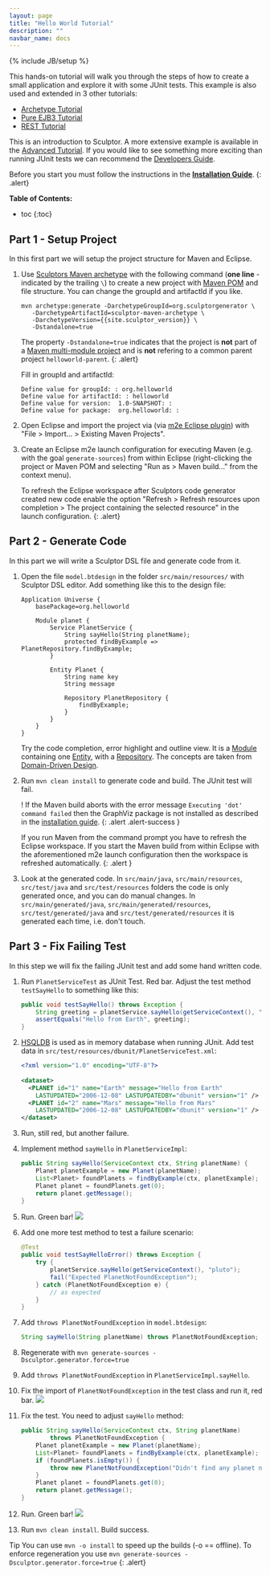 ```yaml
---
layout: page
title: "Hello World Tutorial"
description: ""
navbar_name: docs
---
```

{% include JB/setup %}

This hands-on tutorial will walk you through the steps of how to create a small application and explore it with some JUnit tests. This example is also used and extended in 3 other tutorials:

* [Archetype Tutorial](archetype-tutorial)
* [Pure EJB3 Tutorial](pure-ejb3-tutorial)
* [REST Tutorial](rest-tutorial)

This is an introduction to Sculptor. A more extensive example is available in the [Advanced Tutorial][1]. If you would like to see something more exciting than running JUnit tests we can recommend the [Developers Guide][2].

Before you start you must follow the instructions in the **[Installation Guide][3]**.
{: .alert}

**Table of Contents:**

* toc
{:toc}


## Part 1 - Setup Project

In this first part we will setup the project structure for Maven and Eclipse.

1.  Use [Sculptors Maven archetype][8] with the following command (**one line** - indicated by the trailing `\`) to create a new project with [Maven POM](http://maven.apache.org/guides/introduction/introduction-to-the-pom.html) and file structure. You can change the groupId and artifactId if you like.

    ~~~
    mvn archetype:generate -DarchetypeGroupId=org.sculptorgenerator \
       -DarchetypeArtifactId=sculptor-maven-archetype \
       -DarchetypeVersion={{site.sculptor_version}} \
       -Dstandalone=true
    ~~~

    The property `-Dstandalone=true` indicates that the project is **not** part of a [Maven multi-module project](http://maven.apache.org/guides/mini/guide-multiple-modules.html) and is **not** refering to a common parent project `helloworld-parent`.
    {: .alert} 

    Fill in groupId and artifactId:

    ~~~
    Define value for groupId: : org.helloworld
    Define value for artifactId: : helloworld
    Define value for version:  1.0-SNAPSHOT: :
    Define value for package:  org.helloworld: :
    ~~~

2.  Open Eclipse and import the project via (via [m2e Eclipse plugin](http://www.eclipse.org/m2e/)) with "File > Import... > Existing Maven Projects".

3.  Create an Eclipse m2e launch configuration for executing Maven (e.g. with the goal `generate-sources`) from within Eclipse (right-clicking the project or Maven POM and selecting "Run as > Maven build..." from the context menu).

    To refresh the Eclipse workspace after Sculptors code generator created new code enable the option "Refresh > Refresh resources upon completion > The project containing the selected resource" in the launch configuration.
    {: .alert}


## Part 2 - Generate Code

In this part we will write a Sculptor DSL file and generate code from it.

1.  Open the file `model.btdesign` in the folder `src/main/resources/` with Sculptor DSL editor.
Add something like this to the design file:

    ~~~
    Application Universe {
        basePackage=org.helloworld
     
        Module planet {
            Service PlanetService {
                String sayHello(String planetName);
                protected findByExample => PlanetRepository.findByExample;
            }
     
            Entity Planet {
                String name key
                String message
     
                Repository PlanetRepository {
                    findByExample;
                }
            }
        }
    }
    ~~~

    Try the code completion, error highlight and outline view.
It is a [Module](advanced-tutorial#module) containing one [Entity](advanced-tutorial#entity), with a [Repository](advanced-tutorial#repository). The concepts are taken from [Domain-Driven Design][4].

2.  Run `mvn clean install` to generate code and build. The JUnit test will fail.

    <span class="badge badge-important">!</span>
    If the Maven build aborts with the error message `Executing 'dot' command failed` then the GraphViz package is not installed as described in the [installation guide](installation#graphviz).
    {: .alert .alert-success }

    If you run Maven from the command prompt you have to refresh the Eclipse workspace. If you start the Maven build from within Eclipse with the aforementioned m2e launch configuration then the workspace is refreshed automatically.
    {: .alert }

3.  Look at the generated code. In `src/main/java`, `src/main/resources`, `src/test/java` and `src/test/resources` folders the code is only generated once, and you can do manual changes. In `src/main/generated/java`, `src/main/generated/resources`, `src/test/generated/java` and `src/test/generated/resources` it is generated each time, i.e. don't touch.


## Part 3 - Fix Failing Test

In this step we will fix the failing JUnit test and add some hand written code.

1.  Run `PlanetServiceTest` as JUnit Test. Red bar.
Adjust the test method `testSayHello` to something like this:

    ~~~ java
    public void testSayHello() throws Exception {
        String greeting = planetService.sayHello(getServiceContext(), "Earth");
        assertEquals("Hello from Earth", greeting);
    }
    ~~~

2.  [HSQLDB][5] is used as in memory database when running JUnit. Add test data in `src/test/resources/dbunit/PlanetServiceTest.xml`:

    ~~~ xml
    <?xml version="1.0" encoding="UTF-8"?>
     
    <dataset>
      <PLANET id="1" name="Earth" message="Hello from Earth"
        LASTUPDATED="2006-12-08" LASTUPDATEDBY="dbunit" version="1" />
      <PLANET id="2" name="Mars" message="Hello from Mars"
        LASTUPDATED="2006-12-08" LASTUPDATEDBY="dbunit" version="1" />
    </dataset>
    ~~~

3.  Run, still red, but another failure.

4.  Implement method `sayHello` in `PlanetServiceImpl`:

    ~~~ java
    public String sayHello(ServiceContext ctx, String planetName) {
        Planet planetExample = new Planet(planetName);
        List<Planet> foundPlanets = findByExample(ctx, planetExample);
        Planet planet = foundPlanets.get(0);
        return planet.getMessage();
    }
    ~~~

5.  Run. Green bar! ![][6]

6.  Add one more test method to test a failure scenario:

    ~~~ java
    @Test
    public void testSayHelloError() throws Exception {
        try {
            planetService.sayHello(getServiceContext(), "pluto");
            fail("Expected PlanetNotFoundException");
        } catch (PlanetNotFoundException e) {
            // as expected
        }
    }
    ~~~

7.  Add `throws PlanetNotFoundException` in `model.btdesign`:

    ~~~ java
    String sayHello(String planetName) throws PlanetNotFoundException;
    ~~~

8.  Regenerate with `mvn generate-sources -Dsculptor.generator.force=true`

9.  Add `throws PlanetNotFoundException` in `PlanetServiceImpl.sayHello`.

10. Fix the import of `PlanetNotFoundException` in the test class and run it, red bar. ![][7]

11. Fix the test. You need to adjust `sayHello` method:

    ~~~ java
    public String sayHello(ServiceContext ctx, String planetName)
            throws PlanetNotFoundException {
        Planet planetExample = new Planet(planetName);
        List<Planet> foundPlanets = findByExample(ctx, planetExample);
        if (foundPlanets.isEmpty()) {
            throw new PlanetNotFoundException("Didn't find any planet named " + planetName);
        }
        Planet planet = foundPlanets.get(0);
        return planet.getMessage();
    }
    ~~~

12. Run. Green bar! ![][6]

13. Run `mvn clean install`. Build success.

<span class="label label-info">Tip</span>
You can use `mvn -o install` to speed up the builds (-o == offline).
To enforce regeneration you use `mvn generate-sources -Dsculptor.generator.force=true`
{: .alert}


   [1]: advanced-tutorial
   [2]: developers-guide
   [3]: installation
   [4]: http://domaindrivendesign.org/books/index.html
   [5]: http://hsqldb.org/
   [6]: /images/emoticons/thumbs_up.png
   [7]: /images/emoticons/thumbs_down.png
   [8]: maven-archetypes#sculptor-maven-archetype

